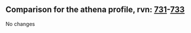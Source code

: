 ## Comparison for the athena profile, rvn: [731](https://github.com/PRO100KatYT/FortniteProfileRevisions/tree/main/profiles/athena/731%20athena.json)-[733](https://github.com/PRO100KatYT/FortniteProfileRevisions/tree/main/profiles/athena/733%20athena.json)

No changes
